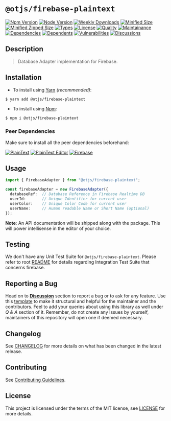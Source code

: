 # `@otjs/firebase-plaintext`

[![Npm Version](https://img.shields.io/npm/v/@otjs/firebase-plaintext)](https://www.npmjs.com/package/@otjs/firebase-plaintext)
[![Node Version](https://img.shields.io/node/v/@otjs/firebase-plaintext)](https://www.npmjs.com/package/@otjs/firebase-plaintext)
[![Weekly Downloads](https://img.shields.io/npm/dw/@otjs/firebase-plaintext)](https://www.npmjs.com/package/@otjs/firebase-plaintext)
[![Minified Size](https://img.shields.io/bundlephobia/min/@otjs/firebase-plaintext)](https://www.npmjs.com/package/@otjs/firebase-plaintext)
[![Minified Zipped Size](https://img.shields.io/bundlephobia/minzip/@otjs/firebase-plaintext)](https://www.npmjs.com/package/@otjs/firebase-plaintext)
[![Types](https://img.shields.io/npm/types/@otjs/firebase-plaintext)](https://www.npmjs.com/package/@otjs/firebase-plaintext)
[![License](https://img.shields.io/npm/l/@otjs/firebase-plaintext)](https://github.com/Progyan1997/Operational-Transformation/blob/main/packages/firebase-plaintext/LICENSE)
[![Quality](https://img.shields.io/npms-io/quality-score/@otjs/firebase-plaintext)](https://www.npmjs.com/package/@otjs/firebase-plaintext)
[![Maintainance](https://img.shields.io/npms-io/maintenance-score/@otjs/firebase-plaintext)](https://www.npmjs.com/package/@otjs/firebase-plaintext)
[![Dependencies](https://img.shields.io/librariesio/release/npm/@otjs/firebase-plaintext)](https://www.npmjs.com/package/@otjs/firebase-plaintext)
[![Dependents](https://img.shields.io/librariesio/dependents/npm/@otjs/firebase-plaintext)](https://www.npmjs.com/package/@otjs/firebase-plaintext)
[![Vulnerabilities](https://img.shields.io/snyk/vulnerabilities/npm/@otjs/firebase-plaintext)](https://github.com/Progyan1997/Operational-Transformation/blob/main/.github/SECURITY.md)
[![Discussions](https://img.shields.io/github/discussions/Progyan1997/Operational-Transformation)](https://github.com/Progyan1997/Operational-Transformation/discussions)

## Description

> Database Adapter implementation for Firebase.

## Installation

- To install using [Yarn](https://yarnpkg.com) _(recommended)_:

```sh
$ yarn add @otjs/firebase-plaintext
```

- To install using [Npm](https://www.npmjs.com):

```sh
$ npm i @otjs/firebase-plaintext
```

### Peer Dependencies

Make sure to install all the peer dependencies beforehand:

[![PlainText](https://img.shields.io/npm/dependency-version/@otjs/firebase-monaco/peer/@otjs/plaintext)](https://www.npmjs.com/package/@otjs/plaintext)
[![PlainText Editor](https://img.shields.io/npm/dependency-version/@otjs/firebase-monaco/peer/@otjs/plaintext-editor)](https://www.npmjs.com/package/@otjs/plaintext-editor)
[![Firebase](https://img.shields.io/npm/dependency-version/@otjs/firebase-monaco/peer/firebase)](https://www.npmjs.com/package/firebase)

## Usage

```ts
import { FirebaseAdapter } from "@otjs/firebase-plaintext";

const firebaseAdapter = new FirebaseAdapter({
  databaseRef:  // Database Reference in Firebase Realtime DB
  userId:       // Unique Identifier for current user
  userColor:    // Unique Color Code for current user
  userName:     // Human readable Name or Short Name (optional)
});
```

**Note**: An API documentation will be shipped along with the package. This will power intellisense in the editor of your choice.

## Testing

We don't have any Unit Test Suite for `@otjs/firebase-plaintext`. Please refer to root [README](https://github.com/Progyan1997/Operational-Transformation/blob/main/README.md) for details regarding Integration Test Suite that concerns firebase.

## Reporting a Bug

Head on to [**Discussion**](https://github.com/Progyan1997/Operational-Transformation/discussions) section to report a bug or to ask for any feature. Use this [template](https://github.com/Progyan1997/Operational-Transformation/discussions/30) to make it structural and helpful for the maintainer and the contributors. Feel to add your queries about using this library as well under _Q & A_ section of it. Remember, do not create any Issues by yourself, maintainers of this repository will open one if deemed necessary.

## Changelog

See [CHANGELOG](https://github.com/Progyan1997/Operational-Transformation/blob/main/CHANGELOG.md) for more details on what has been changed in the latest release.

## Contributing

See [Contributing Guidelines](https://github.com/Progyan1997/Operational-Transformation/blob/main/.github/CONTRIBUTING.md).

## License

This project is licensed under the terms of the MIT license, see [LICENSE](https://github.com/Progyan1997/Operational-Transformation/blob/main/packages/firebase-plaintext/LICENSE) for more details.

